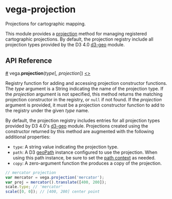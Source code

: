 # vega-projection

Projections for cartographic mapping.

This module provides a [projection](#projection) method for managing
registered cartographic projections. By default, the projection registry
include all projection types provided by the D3 4.0 [d3-geo](https://github.com/d3/d3-geo) module.

## API Reference

<a name="projection" href="#projection">#</a>
vega.<b>projection</b>(<i>type</i>[, <i>projection</i>])
[<>](https://github.com/vega/vega-projection/blob/master/src/projections.js "Source")

Registry function for adding and accessing projection constructor functions.
The *type* argument is a String indicating the name of the projection type.
If the *projection* argument is not specified, this method returns the
matching projection constructor in the registry, or `null` if not found.
If the *projection* argument is provided, it must be a projection constructor
function to add to the registry under the given *type* name.

By default, the projection registry includes entries for all projection types
provided by D3 4.0's [d3-geo](https://github.com/d3/d3-geo) module.
Projections created using the constructor returned by this method are
augmented with the following additional properties:

- `type`: A string value indicating the projection type.
- `path`: A D3 [geoPath](https://github.com/d3/d3-geo#geoPath) instance configured to use the projection. When using this path instance, be sure to set the [path context](https://github.com/d3/d3-geo#path_context) as needed.
- `copy`: A zero-argument function the produces a copy of the projection.


```js
// mercator projection
var mercator = vega.projection('mercator');
var proj = mercator().translate([400, 200]);
scale.type; // 'mercator'
scale([0, 0]); // [400, 200] center point
```
